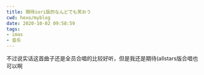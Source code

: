```yaml
---
title: 期待iori版的なんどでも笑おう
cwd: hexo/myblog
date: 2020-10-02 09:58:59
tags:
- imas
- 音乐
---
```


不过说实话这首曲子还是全员合唱的比较好听，但是我还是期待\(allstars版合唱也可以啊

